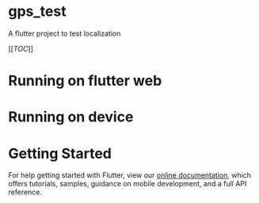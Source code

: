 # gps_test

A flutter project to test localization

[[_TOC_]]

# Running on flutter web

# Running on device

# Getting Started

For help getting started with Flutter, view our
[online documentation](https://flutter.dev/docs), which offers tutorials,
samples, guidance on mobile development, and a full API reference.
